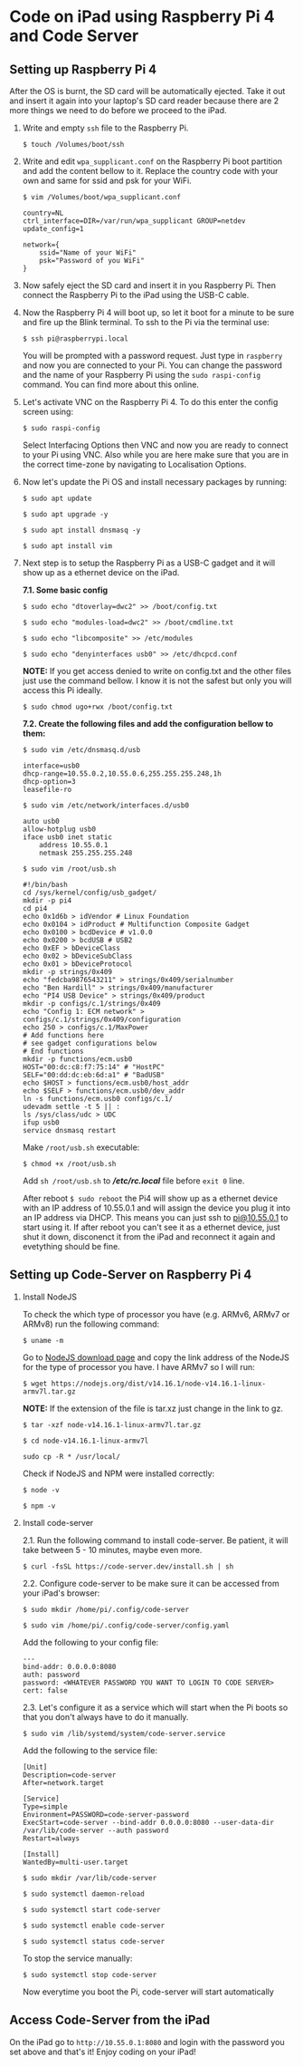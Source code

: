 # Code on iPad using Raspberry Pi 4 and Code Server

## Setting up Raspberry Pi 4

After the OS is burnt, the SD card will be automatically ejected. Take it out and insert it again into your laptop's SD card reader because there are 2 more things we need to do before we proceed to the iPad.

1.  Write and empty `ssh` file to the Raspberry Pi.

    `$ touch /Volumes/boot/ssh`

2.  Write and edit `wpa_supplicant.conf` on the Raspberry Pi boot partition and add the content bellow to it. Replace the country code with your own and same for ssid and psk for your WiFi.

    `$ vim /Volumes/boot/wpa_supplicant.conf`

    ```
    country=NL
    ctrl_interface=DIR=/var/run/wpa_supplicant GROUP=netdev
    update_config=1

    network={
        ssid="Name of your WiFi"
        psk="Password of you WiFi"
    }
    ```

3.  Now safely eject the SD card and insert it in you Raspberry Pi. Then connect the Raspberry Pi to the iPad using the USB-C cable.

4.  Now the Raspberry Pi 4 will boot up, so let it boot for a minute to be sure and fire up the Blink terminal. To ssh to the Pi via the terminal use:

    `$ ssh pi@raspberrypi.local`

    You will be prompted with a password request. Just type in `raspberry` and now you are connected to your Pi. You can change the password and the name of your Raspberry Pi using the `sudo raspi-config` command. You can find more about this online.

5.  Let's activate VNC on the Raspberry Pi 4. To do this enter the config screen using:

    `$ sudo raspi-config`

    Select Interfacing Options then VNC and now you are ready to connect to your Pi using VNC.
    Also while you are here make sure that you are in the correct time-zone by navigating to Localisation Options.

6.  Now let's update the Pi OS and install necessary packages by running:

    `$ sudo apt update`

    `$ sudo apt upgrade -y`

    `$ sudo apt install dnsmasq -y`

    `$ sudo apt install vim`

7.  Next step is to setup the Raspberry Pi as a USB-C gadget and it will show up as a ethernet device on the iPad.

    **7.1. Some basic config**

    `$ sudo echo "dtoverlay=dwc2" >> /boot/config.txt`

    `$ sudo echo "modules-load=dwc2" >> /boot/cmdline.txt`

    `$ sudo echo "libcomposite" >> /etc/modules`

    `$ sudo echo "denyinterfaces usb0" >> /etc/dhcpcd.conf`

    **NOTE:** If you get access denied to write on config.txt and the other files just use the command bellow. I know it is not the safest but only you will access this Pi ideally.

    `$ sudo chmod ugo+rwx /boot/config.txt`

    **7.2. Create the following files and add the configuration bellow to them:**

    `$ sudo vim /etc/dnsmasq.d/usb`

    ```
    interface=usb0
    dhcp-range=10.55.0.2,10.55.0.6,255.255.255.248,1h
    dhcp-option=3
    leasefile-ro
    ```

    `$ sudo vim /etc/network/interfaces.d/usb0`

    ```
    auto usb0
    allow-hotplug usb0
    iface usb0 inet static
        address 10.55.0.1
        netmask 255.255.255.248
    ```

    `$ sudo vim /root/usb.sh`

    ```
    #!/bin/bash
    cd /sys/kernel/config/usb_gadget/
    mkdir -p pi4
    cd pi4
    echo 0x1d6b > idVendor # Linux Foundation
    echo 0x0104 > idProduct # Multifunction Composite Gadget
    echo 0x0100 > bcdDevice # v1.0.0
    echo 0x0200 > bcdUSB # USB2
    echo 0xEF > bDeviceClass
    echo 0x02 > bDeviceSubClass
    echo 0x01 > bDeviceProtocol
    mkdir -p strings/0x409
    echo "fedcba9876543211" > strings/0x409/serialnumber
    echo "Ben Hardill" > strings/0x409/manufacturer
    echo "PI4 USB Device" > strings/0x409/product
    mkdir -p configs/c.1/strings/0x409
    echo "Config 1: ECM network" > configs/c.1/strings/0x409/configuration
    echo 250 > configs/c.1/MaxPower
    # Add functions here
    # see gadget configurations below
    # End functions
    mkdir -p functions/ecm.usb0
    HOST="00:dc:c8:f7:75:14" # "HostPC"
    SELF="00:dd:dc:eb:6d:a1" # "BadUSB"
    echo $HOST > functions/ecm.usb0/host_addr
    echo $SELF > functions/ecm.usb0/dev_addr
    ln -s functions/ecm.usb0 configs/c.1/
    udevadm settle -t 5 || :
    ls /sys/class/udc > UDC
    ifup usb0
    service dnsmasq restart
    ```

    Make `/root/usb.sh` executable:

    `$ chmod +x /root/usb.sh`

    Add `sh /root/usb.sh` to **_/etc/rc.local_** file before `exit 0` line.

    After reboot `$ sudo reboot` the Pi4 will show up as a ethernet device with an IP address of 10.55.0.1 and will assign the device you plug it into an IP address via DHCP. This means you can just ssh to pi@10.55.0.1 to start using it. If after reboot you can't see it as a ethernet device, just shut it down, disconenct it from the iPad and reconnect it again and evetything should be fine.

## Setting up Code-Server on Raspberry Pi 4

1. Install NodeJS

   To check the which type of processor you have (e.g. ARMv6, ARMv7 or ARMv8) run the following command:

   `$ uname -m`

   Go to [NodeJS download page](https://nodejs.org/en/download/) and copy the link address of the NodeJS for the type of processor you have. I have ARMv7 so I will run:

   `$ wget https://nodejs.org/dist/v14.16.1/node-v14.16.1-linux-armv7l.tar.gz`

   **NOTE:** If the extension of the file is tar.xz just change in the link to gz.

   `$ tar -xzf node-v14.16.1-linux-armv7l.tar.gz`

   `$ cd node-v14.16.1-linux-armv7l`

   `sudo cp -R * /usr/local/`

   Check if NodeJS and NPM were installed correctly:

   `$ node -v`

   `$ npm -v`

2. Install code-server

   2.1. Run the following command to install code-server. Be patient, it will take between 5 - 10 minutes, maybe even more.

   `$ curl -fsSL https://code-server.dev/install.sh | sh`

   2.2. Configure code-server to be make sure it can be accessed from your iPad's browser:

   `$ sudo mkdir /home/pi/.config/code-server`

   `$ sudo vim /home/pi/.config/code-server/config.yaml`

   Add the following to your config file:

   ```
   ---
   bind-addr: 0.0.0.0:8080
   auth: password
   password: <WHATEVER PASSWORD YOU WANT TO LOGIN TO CODE SERVER>
   cert: false
   ```

   2.3. Let's configure it as a service which will start when the Pi boots so that you don't always have to do it manually.

   `$ sudo vim /lib/systemd/system/code-server.service`

   Add the following to the service file:

   ```
   [Unit]
   Description=code-server
   After=network.target

   [Service]
   Type=simple
   Environment=PASSWORD=code-server-password
   ExecStart=code-server --bind-addr 0.0.0.0:8080 --user-data-dir /var/lib/code-server --auth password
   Restart=always

   [Install]
   WantedBy=multi-user.target
   ```
   `$ sudo mkdir /var/lib/code-server`

   `$ sudo systemctl daemon-reload`

   `$ sudo systemctl start code-server`

   `$ sudo systemctl enable code-server`

   `$ sudo systemctl status code-server`

   To stop the service manually:

   `$ sudo systemctl stop code-server`

   Now everytime you boot the Pi, code-server will start automatically

## Access Code-Server from the iPad

On the iPad go to `http://10.55.0.1:8080` and login with the password you set above and that's it! Enjoy coding on your iPad!
